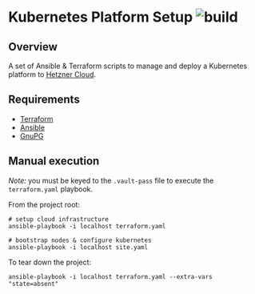 # Kubernetes Platform Setup ![build](https://github.com/jrmcdonald/terraform-platform/workflows/build/badge.svg)

## Overview

A set of Ansible & Terraform scripts to manage and deploy a Kubernetes platform to [Hetzner Cloud](https://www.hetzner.com/cloud).

## Requirements

* [Terraform](https://www.terraform.io/)
* [Ansible](https://www.ansible.com/)
* [GnuPG](https://gnupg.org/)

## Manual execution

*Note:* you must be keyed to the `.vault-pass` file to execute the `terraform.yaml` playbook.

From the project root:

```shell script
# setup cloud infrastructure
ansible-playbook -i localhost terraform.yaml

# bootstrap nodes & configure kubernetes
ansible-playbook -i localhost site.yaml
```

To tear down the project:

```shell script
ansible-playbook -i localhost terraform.yaml --extra-vars "state=absent"
```